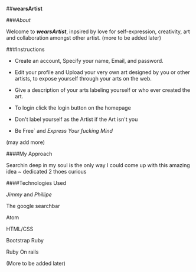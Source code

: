 ##**wearsArtist**

###*About*

 Welcome to ***wearsArtist***, inpsired by love for self-expression, creativity, art and collaboration amongst other artist. (more to be added later)
 
###Instructions

 - Create an account, Specify your name, Email, and password.
 
 - Edit your profile and Upload your very own art designed by you or other artists, to expose yourself through your arts on the web.
 
 - Give a description of your arts labeling yourself or who ever created the art.
 
 - To login click the login button on the homepage
 
 - Don't label yourself as the Artist if the Art isn't you
 
 - Be Free` and *Express Your fucking Mind*
 
 (may add more)
 
####My Approach

Searchin deep in my soul is the only way I could come up with this amazing idea ~ dedicated 2 thoes curious 

####Technologies Used

*Jimmy* and *Phillipe*

The google searchbar

Atom

HTML/CSS

Bootstrap
Ruby

Ruby On rails

(More to be added later)


